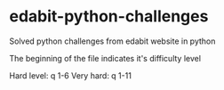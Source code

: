 # edabit-python-challenges
Solved python challenges from edabit website in python 

The beginning of the file indicates it's difficulty level

Hard level: q 1-6
Very hard: q 1-11
